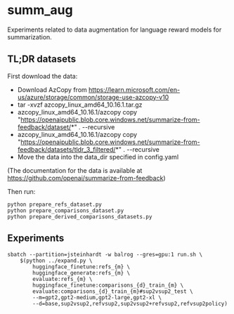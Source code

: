 # summ_aug

Experiments related to data augmentation for language reward models for summarization.

## TL;DR datasets

First download the data:

* Download AzCopy from https://learn.microsoft.com/en-us/azure/storage/common/storage-use-azcopy-v10
* tar -xvzf azcopy_linux_amd64_10.16.1.tar.gz
* azcopy_linux_amd64_10.16.1/azcopy copy "https://openaipublic.blob.core.windows.net/summarize-from-feedback/dataset/*" . --recursive
* azcopy_linux_amd64_10.16.1/azcopy copy "https://openaipublic.blob.core.windows.net/summarize-from-feedback/datasets/tldr_3_filtered/*" . --recursive
* Move the data into the data_dir specified in config.yaml

(The documentation for the data is available at https://github.com/openai/summarize-from-feedback)

Then run:

```
python prepare_refs_dataset.py
python prepare_comparisons_dataset.py
python prepare_derived_comparisons_datasets.py
```

## Experiments

```
sbatch --partition=jsteinhardt -w balrog --gres=gpu:1 run.sh \
	$(python ../expand.py \
		huggingface_finetune:refs_{m} \
		huggingface_generate:refs_{m} \
		evaluate:refs_{m} \
		huggingface_finetune:comparisons_{d}_train_{m} \
		evaluate:comparisons_{d}_train_{m}#sup2vsup2_test \
		--m=gpt2,gpt2-medium,gpt2-large,gpt2-xl \
		--d=base,sup2vsup2,refvsup2,sup2vsup2+refvsup2,refvsup2policy)
```